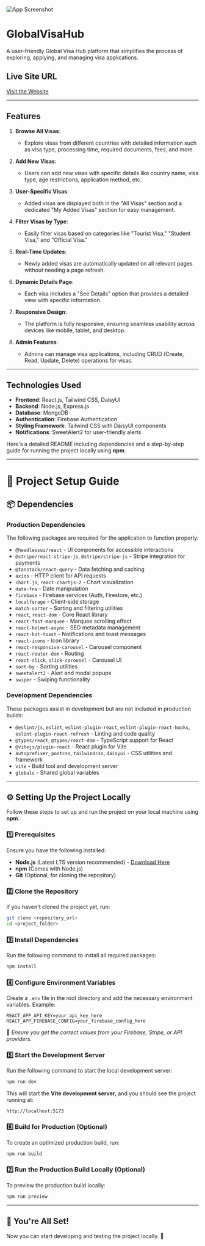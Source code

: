 ![App Screenshot](https://i.ibb.co.com/Z6fLkkMD/global-visa-hub.jpg)

# GlobalVisaHub

A user-friendly Global Visa Hub platform that simplifies the process of exploring, applying, and managing visa applications.

## Live Site URL
[Visit the Website](https://assignment-10-global-visa-hub-akash.netlify.app/)

---

## Features

1. **Browse All Visas**: 
   - Explore visas from different countries with detailed information such as visa type, processing time, required documents, fees, and more.

2. **Add New Visas**: 
   - Users can add new visas with specific details like country name, visa type, age restrictions, application method, etc.

3. **User-Specific Visas**:
   - Added visas are displayed both in the "All Visas" section and a dedicated "My Added Visas" section for easy management.

4. **Filter Visas by Type**:
   - Easily filter visas based on categories like "Tourist Visa," "Student Visa," and "Official Visa."

5. **Real-Time Updates**:
   - Newly added visas are automatically updated on all relevant pages without needing a page refresh.

6. **Dynamic Details Page**:
   - Each visa includes a "See Details" option that provides a detailed view with specific information.

7. **Responsive Design**:
   - The platform is fully responsive, ensuring seamless usability across devices like mobile, tablet, and desktop.

8. **Admin Features**:
   - Admins can manage visa applications, including CRUD (Create, Read, Update, Delete) operations for visas.

---

## Technologies Used

- **Frontend**: React.js, Tailwind CSS, DaisyUI
- **Backend**: Node.js, Express.js
- **Database**: MongoDB
- **Authentication**: Firebase Authentication
- **Styling Framework**: Tailwind CSS with DaisyUI components
- **Notifications**: SweetAlert2 for user-friendly alerts

Here's a detailed README including dependencies and a step-by-step guide for running the project locally using **npm**.

---

# 🚀 Project Setup Guide  

## 📦 Dependencies  

### **Production Dependencies**  
The following packages are required for the application to function properly:  

- `@headlessui/react` - UI components for accessible interactions  
- `@stripe/react-stripe-js`, `@stripe/stripe-js` - Stripe integration for payments  
- `@tanstack/react-query` - Data fetching and caching  
- `axios` - HTTP client for API requests  
- `chart.js`, `react-chartjs-2` - Chart visualization  
- `date-fns` - Date manipulation  
- `firebase` - Firebase services (Auth, Firestore, etc.)  
- `localforage` - Client-side storage  
- `match-sorter` - Sorting and filtering utilities  
- `react`, `react-dom` - Core React library  
- `react-fast-marquee` - Marquee scrolling effect  
- `react-helmet-async` - SEO metadata management  
- `react-hot-toast` - Notifications and toast messages  
- `react-icons` - Icon library  
- `react-responsive-carousel` - Carousel component  
- `react-router-dom` - Routing  
- `react-slick`, `slick-carousel` - Carousel UI  
- `sort-by` - Sorting utilities  
- `sweetalert2` - Alert and modal popups  
- `swiper` - Swiping functionality  

### **Development Dependencies**  
These packages assist in development but are not included in production builds:  

- `@eslint/js`, `eslint`, `eslint-plugin-react`, `eslint-plugin-react-hooks`, `eslint-plugin-react-refresh` - Linting and code quality  
- `@types/react`, `@types/react-dom` - TypeScript support for React  
- `@vitejs/plugin-react` - React plugin for Vite  
- `autoprefixer`, `postcss`, `tailwindcss`, `daisyui` - CSS utilities and framework  
- `vite` - Build tool and development server  
- `globals` - Shared global variables  

---

## ⚙️ **Setting Up the Project Locally**  

Follow these steps to set up and run the project on your local machine using **npm**.

### **1️⃣ Prerequisites**  
Ensure you have the following installed:  
- **Node.js** (Latest LTS version recommended) - [Download Here](https://nodejs.org/)  
- **npm** (Comes with Node.js)  
- **Git** (Optional, for cloning the repository)  

### **2️⃣ Clone the Repository**  
If you haven't cloned the project yet, run:  
```sh
git clone <repository_url>
cd <project_folder>
```

### **3️⃣ Install Dependencies**  
Run the following command to install all required packages:  
```sh
npm install
```

### **4️⃣ Configure Environment Variables**  
Create a `.env` file in the root directory and add the necessary environment variables. Example:  
```
REACT_APP_API_KEY=your_api_key_here
REACT_APP_FIREBASE_CONFIG=your_firebase_config_here
```
📌 *Ensure you get the correct values from your Firebase, Stripe, or API providers.*  

### **5️⃣ Start the Development Server**  
Run the following command to start the local development server:  
```sh
npm run dev
```
This will start the **Vite development server**, and you should see the project running at:  
```
http://localhost:5173
```

### **6️⃣ Build for Production (Optional)**  
To create an optimized production build, run:  
```sh
npm run build
```

### **7️⃣ Run the Production Build Locally (Optional)**  
To preview the production build locally:  
```sh
npm run preview
```

---

## 🎯 **You're All Set!**  
Now you can start developing and testing the project locally. 🚀 


